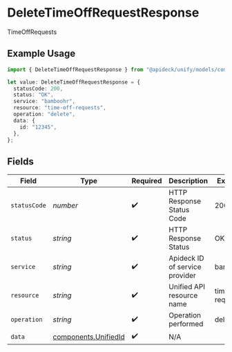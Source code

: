 # DeleteTimeOffRequestResponse

TimeOffRequests

## Example Usage

```typescript
import { DeleteTimeOffRequestResponse } from "@apideck/unify/models/components";

let value: DeleteTimeOffRequestResponse = {
  statusCode: 200,
  status: "OK",
  service: "bamboohr",
  resource: "time-off-requests",
  operation: "delete",
  data: {
    id: "12345",
  },
};
```

## Fields

| Field                                                        | Type                                                         | Required                                                     | Description                                                  | Example                                                      |
| ------------------------------------------------------------ | ------------------------------------------------------------ | ------------------------------------------------------------ | ------------------------------------------------------------ | ------------------------------------------------------------ |
| `statusCode`                                                 | *number*                                                     | :heavy_check_mark:                                           | HTTP Response Status Code                                    | 200                                                          |
| `status`                                                     | *string*                                                     | :heavy_check_mark:                                           | HTTP Response Status                                         | OK                                                           |
| `service`                                                    | *string*                                                     | :heavy_check_mark:                                           | Apideck ID of service provider                               | bamboohr                                                     |
| `resource`                                                   | *string*                                                     | :heavy_check_mark:                                           | Unified API resource name                                    | time-off-requests                                            |
| `operation`                                                  | *string*                                                     | :heavy_check_mark:                                           | Operation performed                                          | delete                                                       |
| `data`                                                       | [components.UnifiedId](../../models/components/unifiedid.md) | :heavy_check_mark:                                           | N/A                                                          |                                                              |